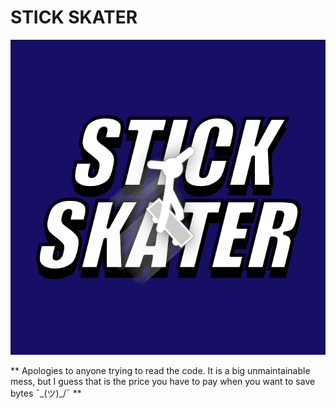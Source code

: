 # STICK SKATER

<p align="center"><img src="assets/logo-twolines.png"></p>

** Apologies to anyone trying to read the code. It is a big unmaintainable mess, but I guess that is the price you have to pay when you want to save bytes ¯\_(ツ)_/¯ **
